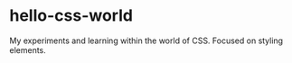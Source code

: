 # hello-css-world
My experiments and learning within the world of CSS. Focused on styling elements.
